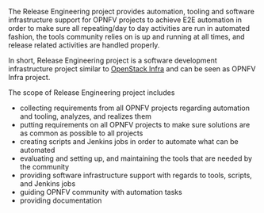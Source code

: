 The Release Engineering project provides automation, tooling and software
infrastructure support for OPNFV projects to achieve E2E automation in order to
make sure all repeating/day to day activities are run in automated fashion, the
tools community relies on is up and running at all times, and release related
activities are handled properly.

In short, Release Engineering project is a software development infrastructure
project similar to [OpenStack Infra](http://docs.openstack.org/infra/) and can
be seen as OPNFV Infra project.

The scope of Release Engineering project includes
* collecting requirements from all OPNFV projects regarding automation and
  tooling, analyzes, and realizes them
* putting requirements on all OPNFV projects to make sure solutions are as
  common as possible to all projects
* creating scripts and Jenkins jobs in order to automate what can be automated
* evaluating and setting up, and maintaining the tools that are needed by the community
* providing software infrastructure support with regards to tools, scripts, and
  Jenkins jobs
* guiding OPNFV community with automation tasks
* providing documentation
